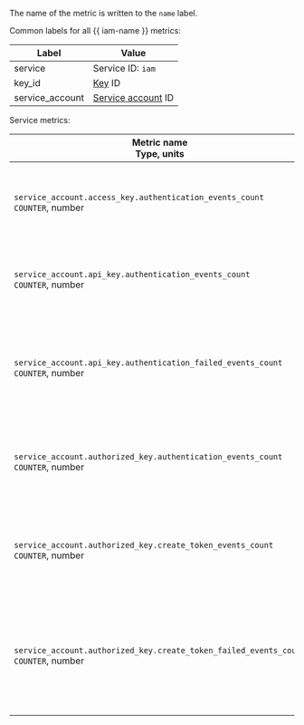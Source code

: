 The name of the metric is written to the `name` label.

Common labels for all {{ iam-name }} metrics:

| Label | Value |
| --- | --- |
| service | Service ID: `iam` |
| key_id | [Key](../../../iam/concepts/index.md#keys) ID |
| service_account | [Service account](../../../iam/concepts/users/service-accounts.md) ID |

Service metrics:

| Metric name<br>Type, units | Description<br>Labels |
| --- | --- |
| `service_account.access_key.authentication_events_count`<br>`COUNTER`, number | Number of authentication events using the service account's static access key |
| `service_account.api_key.authentication_events_count`<br>`COUNTER`, number | Number of authentication events using the service account's API key |
| `service_account.api_key.authentication_failed_events_count`<br>`COUNTER`, number | Number of failed authentication events using the service account's API key<br>`code` label: error code |
| `service_account.authorized_key.authentication_events_count`<br>`COUNTER`, number | Number of authentication events using the service account's authorized key |
| `service_account.authorized_key.create_token_events_count`<br>`COUNTER`, number | Number of token creation events using the service account's authorized key |
| `service_account.authorized_key.create_token_failed_events_count`<br>`COUNTER`, number | Number of failed token creation events using the service account's authorized key<br>`code` label: error code |